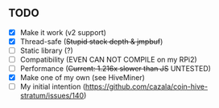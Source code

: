 ## TODO ##
- [x] Make it work (v2 support)  
- [x] Thread-safe (~~Stupid stack depth & jmpbuf~~)  
- [ ] Static library (?)  
- [ ] Compatibility (EVEN CAN NOT COMPILE on my RPi2)  
- [ ] Performance (~~Current: 1.216x slower than JS~~ UNTESTED)  
- [x] Make one of my own (see HiveMiner)  
- [ ] My initial intention (https://github.com/cazala/coin-hive-stratum/issues/140)  
